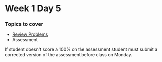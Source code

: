 # Week 1 Day 5

### Topics to cover
+ [Review Problems][problems]
+ Assessment

If student doesn't score a 100% on the assessment student must submit a corrected version of the assessment before class on Monday.


[problems]: ./problems/problems.md
